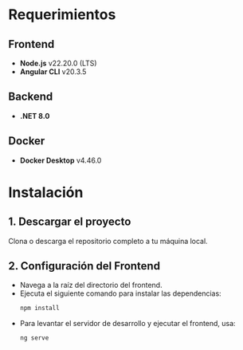 # Requerimientos

## Frontend
- **Node.js** v22.20.0 (LTS)
- **Angular CLI** v20.3.5

## Backend
- **.NET 8.0**

## Docker
- **Docker Desktop** v4.46.0

# Instalación

## 1. Descargar el proyecto
Clona o descarga el repositorio completo a tu máquina local.

## 2. Configuración del Frontend

- Navega a la raíz del directorio del frontend.
- Ejecuta el siguiente comando para instalar las dependencias:
  ```bash
  npm install

- Para levantar el servidor de desarrollo y ejecutar el frontend, usa:
  ```bash
  ng serve

      
